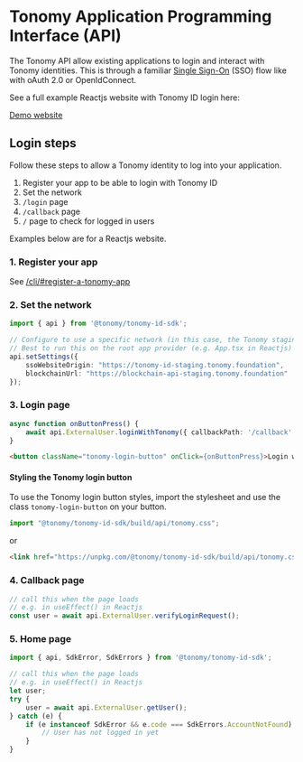 # Tonomy Application Programming Interface (API)

The Tonomy API allow existing applications to login and interact with Tonomy identities. This is through a familiar [Single Sign-On](https://en.wikipedia.org/wiki/Single_sign-on) (SSO) flow like with oAuth 2.0 or OpenIdConnect.

See a full example Reactjs website with Tonomy ID login here:

<a href="https://demo.staging.tonomy.foundation" target="_blank">Demo website</a>

## Login steps

Follow these steps to allow a Tonomy identity to log into your application.

1. Register your app to be able to login with Tonomy ID
2. Set the network
3. `/login` page
4. `/callback` page
5. `/` page to check for logged in users

Examples below are for a Reactjs website.

### 1. Register your app

See [/cli/#register-a-tonomy-app](/cli/#register-a-tonomy-app)

### 2. Set the network

```typescript
import { api } from '@tonomy/tonomy-id-sdk';

// Configure to use a specific network (in this case, the Tonomy staging network)
// Best to run this on the root app provider (e.g. App.tsx in Reactjs)
api.setSettings({
    ssoWebsiteOrigin: "https://tonomy-id-staging.tonomy.foundation",
    blockchainUrl: "https://blockchain-api-staging.tonomy.foundation"
});
```

### 3. Login page

```typescript
async function onButtonPress() {
    await api.ExternalUser.loginWithTonomy({ callbackPath: '/callback' });
}
```

```html
<button className="tonomy-login-button" onClick={onButtonPress}>Login with Tonomy ID</button>
```

#### Styling the Tonomy login button

To use the Tonomy login button styles, import the stylesheet and use the class `tonomy-login-button` on your button.

```typescript
import "@tonomy/tonomy-id-sdk/build/api/tonomy.css";
```

or

```html
<link href="https://unpkg.com/@tonomy/tonomy-id-sdk/build/api/tonomy.css" />
```

### 4. Callback page

```typescript
// call this when the page loads
// e.g. in useEffect() in Reactjs
const user = await api.ExternalUser.verifyLoginRequest();
```

### 5. Home page

```typescript
import { api, SdkError, SdkErrors } from '@tonomy/tonomy-id-sdk';

// call this when the page loads
// e.g. in useEffect() in Reactjs
let user;
try {
    user = await api.ExternalUser.getUser();
} catch (e) {
    if (e instanceof SdkError && e.code === SdkErrors.AccountNotFound) {
        // User has not logged in yet
    }
}
```
